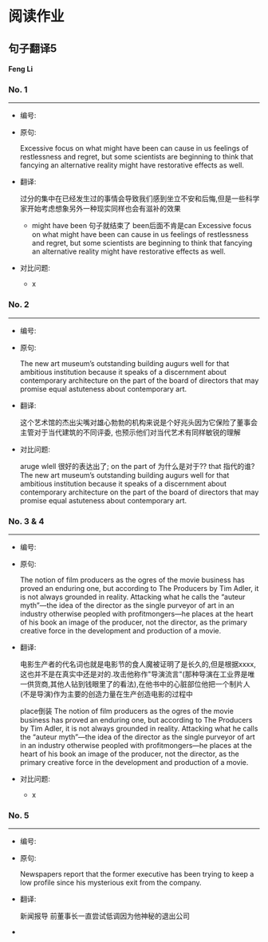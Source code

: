 # 阅读作业

## 句子翻译5

#### Feng Li

### No. 1

----



* 编号: 

* 原句: 

  Excessive focus on what might have been can cause in us feelings of restlessness and regret, but some scientists are beginning to think that fancying an alternative reality might have restorative effects as well.

* 翻译:

  过分的集中在已经发生过的事情会导致我们感到坐立不安和后悔,但是一些科学家开始考虑想象另外一种现实同样也会有滋补的效果

  * might have been 句子就结束了 been后面不肯是can	Excessive focus on what might have been can cause in us feelings of restlessness and regret, but some scientists are beginning to think that fancying an alternative reality might have restorative effects as well.




* 对比问题:
  * x

### No. 2

----



* 编号: 

* 原句: 

  The new art museum’s outstanding building augurs well for that ambitious institution because it speaks of a discernment about contemporary architecture on the part of the board of directors that may promise equal astuteness about contemporary art.

* 翻译:

  这个艺术馆的杰出尖嘴对雄心勃勃的机构来说是个好兆头因为它保险了董事会主管对于当代建筑的不同评委, 也预示他们对当代艺术有同样敏锐的理解




* 对比问题:

  aruge wlell 很好的表达出了; on the part of 为什么是对于?? that 指代的谁?	The new art museum’s outstanding building augurs well for that ambitious institution because it speaks of a discernment about contemporary architecture on the part of the board of directors that may promise equal astuteness about contemporary art.

### No. 3 & 4

----



* 编号: 

* 原句: 

  The notion of film producers as the ogres of the movie business has proved an enduring one, but according to The Producers by Tim Adler, it is not always grounded in reality. Attacking what he calls the “auteur myth”—the idea of the director as the single purveyor of art in an industry otherwise peopled with profitmongers—he places at the heart of his book an image of the producer, not the director, as the primary creative force in the development and production of a movie.

* 翻译:

  电影生产者的代名词也就是电影节的食人魔被证明了是长久的,但是根据xxxx,这也并不是在真实中还是对的.攻击他称作"导演流言"(那种导演在工业界是唯一供货商,其他人钻到钱眼里了的看法),在他书中的心脏部位他把一个制片人(不是导演)作为主要的创造力量在生产创造电影的过程中

  place倒装	The notion of film producers as the ogres of the movie business has proved an enduring one, but according to The Producers by Tim Adler, it is not always grounded in reality. Attacking what he calls the “auteur myth”—the idea of the director as the single purveyor of art in an industry otherwise peopled with profitmongers—he places at the heart of his book an image of the producer, not the director, as the primary creative force in the development and production of a movie.

* 对比问题:

  * x

### No. 5

----



* 编号: 

* 原句: 

  Newspapers report that the former executive has been trying to keep a low profile since his mysterious exit from the company.

* 翻译:

  新闻报导 前董事长一直尝试低调因为他神秘的退出公司

* 

